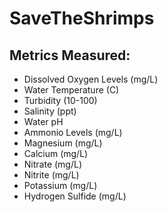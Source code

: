 # SaveTheShrimps

## Metrics Measured:
- Dissolved Oxygen Levels (mg/L)
- Water Temperature (C)
- Turbidity (10-100)
- Salinity (ppt)
- Water pH
- Ammonio Levels (mg/L)
- Magnesium (mg/L)
- Calcium (mg/L)
- Nitrate (mg/L)
- Nitrite (mg/L)
- Potassium (mg/L)
- Hydrogen Sulfide (mg/L)
